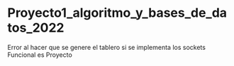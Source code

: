 # Proyecto1_algoritmo_y_bases_de_datos_2022
Error al hacer que se genere el tablero si se implementa los sockets
Funcional es Proyecto
